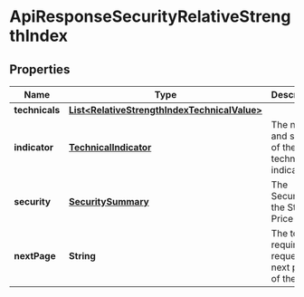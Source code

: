 
# ApiResponseSecurityRelativeStrengthIndex

## Properties
Name | Type | Description | Notes
------------ | ------------- | ------------- | -------------
**technicals** | [**List&lt;RelativeStrengthIndexTechnicalValue&gt;**](RelativeStrengthIndexTechnicalValue.md) |  |  [optional]
**indicator** | [**TechnicalIndicator**](TechnicalIndicator.md) | The name and symbol of the technical indicator |  [optional]
**security** | [**SecuritySummary**](SecuritySummary.md) | The Security of the Stock Price |  [optional]
**nextPage** | **String** | The token required to request the next page of the data |  [optional]



